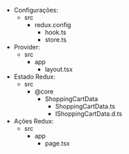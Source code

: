 - Configurações:
    - src
        - redux.config
            - hook.ts
            - store.ts
- Provider:
    - src
        - app
            - layout.tsx
- Estado Redux:
    - src
        - @core
            - ShoppingCartData
                - ShoppingCartData.ts
                - IShoppingCartData.d.ts
- Ações Redux:
    - src
        - app
            - page.tsx
